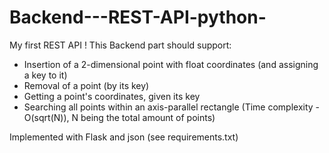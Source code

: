 # Backend---REST-API-python-
My first REST API !
This Backend part should support:
- Insertion of a 2-dimensional point with float coordinates (and assigning a key to it)
- Removal of a point (by its key)
- Getting a point's coordinates, given its key
- Searching all points within an axis-parallel rectangle (Time complexity - O(sqrt(N)), N being the total amount of points)

Implemented with Flask and json (see requirements.txt)
